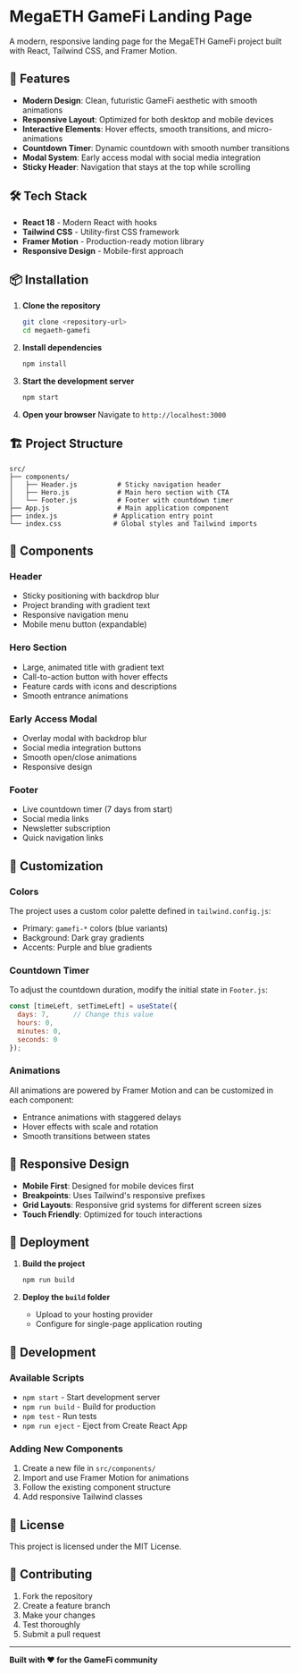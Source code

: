 # MegaETH GameFi Landing Page

A modern, responsive landing page for the MegaETH GameFi project built with React, Tailwind CSS, and Framer Motion.

## 🚀 Features

- **Modern Design**: Clean, futuristic GameFi aesthetic with smooth animations
- **Responsive Layout**: Optimized for both desktop and mobile devices
- **Interactive Elements**: Hover effects, smooth transitions, and micro-animations
- **Countdown Timer**: Dynamic countdown with smooth number transitions
- **Modal System**: Early access modal with social media integration
- **Sticky Header**: Navigation that stays at the top while scrolling

## 🛠️ Tech Stack

- **React 18** - Modern React with hooks
- **Tailwind CSS** - Utility-first CSS framework
- **Framer Motion** - Production-ready motion library
- **Responsive Design** - Mobile-first approach

## 📦 Installation

1. **Clone the repository**
   ```bash
   git clone <repository-url>
   cd megaeth-gamefi
   ```

2. **Install dependencies**
   ```bash
   npm install
   ```

3. **Start the development server**
   ```bash
   npm start
   ```

4. **Open your browser**
   Navigate to `http://localhost:3000`

## 🏗️ Project Structure

```
src/
├── components/
│   ├── Header.js          # Sticky navigation header
│   ├── Hero.js            # Main hero section with CTA
│   └── Footer.js          # Footer with countdown timer
├── App.js                 # Main application component
├── index.js              # Application entry point
└── index.css             # Global styles and Tailwind imports
```

## 🎨 Components

### Header
- Sticky positioning with backdrop blur
- Project branding with gradient text
- Responsive navigation menu
- Mobile menu button (expandable)

### Hero Section
- Large, animated title with gradient text
- Call-to-action button with hover effects
- Feature cards with icons and descriptions
- Smooth entrance animations

### Early Access Modal
- Overlay modal with backdrop blur
- Social media integration buttons
- Smooth open/close animations
- Responsive design

### Footer
- Live countdown timer (7 days from start)
- Social media links
- Newsletter subscription
- Quick navigation links

## 🎯 Customization

### Colors
The project uses a custom color palette defined in `tailwind.config.js`:
- Primary: `gamefi-*` colors (blue variants)
- Background: Dark gray gradients
- Accents: Purple and blue gradients

### Countdown Timer
To adjust the countdown duration, modify the initial state in `Footer.js`:
```javascript
const [timeLeft, setTimeLeft] = useState({
  days: 7,      // Change this value
  hours: 0,
  minutes: 0,
  seconds: 0
});
```

### Animations
All animations are powered by Framer Motion and can be customized in each component:
- Entrance animations with staggered delays
- Hover effects with scale and rotation
- Smooth transitions between states

## 📱 Responsive Design

- **Mobile First**: Designed for mobile devices first
- **Breakpoints**: Uses Tailwind's responsive prefixes
- **Grid Layouts**: Responsive grid systems for different screen sizes
- **Touch Friendly**: Optimized for touch interactions

## 🚀 Deployment

1. **Build the project**
   ```bash
   npm run build
   ```

2. **Deploy the `build` folder**
   - Upload to your hosting provider
   - Configure for single-page application routing

## 🔧 Development

### Available Scripts
- `npm start` - Start development server
- `npm run build` - Build for production
- `npm test` - Run tests
- `npm run eject` - Eject from Create React App

### Adding New Components
1. Create a new file in `src/components/`
2. Import and use Framer Motion for animations
3. Follow the existing component structure
4. Add responsive Tailwind classes

## 📄 License

This project is licensed under the MIT License.

## 🤝 Contributing

1. Fork the repository
2. Create a feature branch
3. Make your changes
4. Test thoroughly
5. Submit a pull request

---

**Built with ❤️ for the GameFi community**


